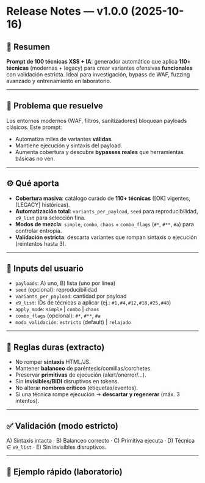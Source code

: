 # Release Notes — v1.0.0 (2025-10-16)

## 🏹 Resumen
**Prompt de 100 técnicas XSS + IA**: generador automático que aplica **110+ técnicas** (modernas + legacy) para crear variantes ofensivas **funcionales** con validación estricta. Ideal para investigación, bypass de WAF, fuzzing avanzado y entrenamiento en laboratorio.

---

## 🧪 Problema que resuelve
Los entornos modernos (WAF, filtros, sanitizadores) bloquean payloads clásicos. Este prompt:
- Automatiza miles de variantes **válidas**.
- Mantiene ejecución y sintaxis del payload.
- Aumenta cobertura y descubre **bypasses reales** que herramientas básicas no ven.

---

## ⚙️ Qué aporta
- **Cobertura masiva**: catálogo curado de **110+ técnicas** ([OK] vigentes, [LEGACY] históricas).
- **Automatización total**: `variants_per_payload`, `seed` para reproducibilidad, `x9_list` para selección fina.
- **Modos de mezcla**: `simple`, `combo`, `chaos` + `combo_flags` (`#*`, `#**`, `#a`) para controlar entropía.
- **Validación estricta**: descarta variantes que rompan sintaxis o ejecución (reintentos hasta 3).

---

## 🧰 Inputs del usuario
- `payloads`: A) uno, B) lista (uno por línea)
- `seed` (opcional): reproducibilidad
- `variants_per_payload`: cantidad por payload
- `x9_list`: IDs de técnicas a aplicar (ej.: `#1,#4,#12,#18,#25,#48`)
- `apply_mode`: `simple` | `combo` | `chaos`
- `combo_flags` (opcional): `#*`, `#**`, `#a`
- `modo_validación`: `estricto` (default) | `relajado`

---

## 🧱 Reglas duras (extracto)
- No romper **sintaxis** HTML/JS.
- Mantener **balanceo** de paréntesis/comillas/corchetes.
- Preservar **primitivas** de ejecución (alert/onerror/…).
- Sin **invisibles/BIDI** disruptivos en tokens.
- No alterar **nombres críticos** (etiquetas/eventos).
- Si una técnica rompe ejecución → **descartar y regenerar** (máx. 3 intentos).

---

## ✅ Validación (modo estricto)
A) Sintaxis intacta · B) Balanceo correcto · C) Primitiva ejecuta · D) Técnica ∈ `x9_list` · E) Sin invisibles disruptivos.

---

## 🧪 Ejemplo rápido (laboratorio)
